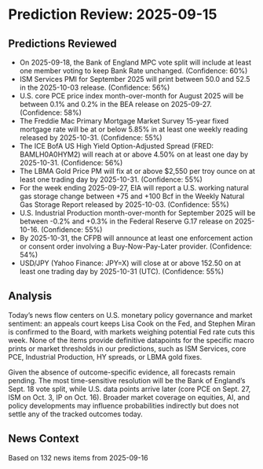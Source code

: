 # Prediction Review: 2025-09-15

## Predictions Reviewed

- On 2025-09-18, the Bank of England MPC vote split will include at least one member voting to keep Bank Rate unchanged. (Confidence: 60%)
- ISM Services PMI for September 2025 will print between 50.0 and 52.5 in the 2025-10-03 release. (Confidence: 56%)
- U.S. core PCE price index month-over-month for August 2025 will be between 0.1% and 0.2% in the BEA release on 2025-09-27. (Confidence: 58%)
- The Freddie Mac Primary Mortgage Market Survey 15-year fixed mortgage rate will be at or below 5.85% in at least one weekly reading released by 2025-10-31. (Confidence: 55%)
- The ICE BofA US High Yield Option-Adjusted Spread (FRED: BAMLH0A0HYM2) will reach at or above 4.50% on at least one day by 2025-10-31. (Confidence: 56%)
- The LBMA Gold Price PM will fix at or above $2,550 per troy ounce on at least one trading day by 2025-10-31. (Confidence: 55%)
- For the week ending 2025-09-27, EIA will report a U.S. working natural gas storage change between +75 and +100 Bcf in the Weekly Natural Gas Storage Report released by 2025-10-03. (Confidence: 55%)
- U.S. Industrial Production month-over-month for September 2025 will be between -0.2% and +0.3% in the Federal Reserve G.17 release on 2025-10-16. (Confidence: 55%)
- By 2025-10-31, the CFPB will announce at least one enforcement action or consent order involving a Buy-Now-Pay-Later provider. (Confidence: 54%)
- USD/JPY (Yahoo Finance: JPY=X) will close at or above 152.50 on at least one trading day by 2025-10-31 (UTC). (Confidence: 55%)

## Analysis

Today’s news flow centers on U.S. monetary policy governance and market sentiment: an appeals court keeps Lisa Cook on the Fed, and Stephen Miran is confirmed to the Board, with markets weighing potential Fed rate cuts this week. None of the items provide definitive datapoints for the specific macro prints or market thresholds in our predictions, such as ISM Services, core PCE, Industrial Production, HY spreads, or LBMA gold fixes.

Given the absence of outcome-specific evidence, all forecasts remain pending. The most time-sensitive resolution will be the Bank of England’s Sept. 18 vote split, while U.S. data points arrive later (core PCE on Sept. 27, ISM on Oct. 3, IP on Oct. 16). Broader market coverage on equities, AI, and policy developments may influence probabilities indirectly but does not settle any of the tracked outcomes today.

## News Context

Based on 132 news items from 2025-09-16
